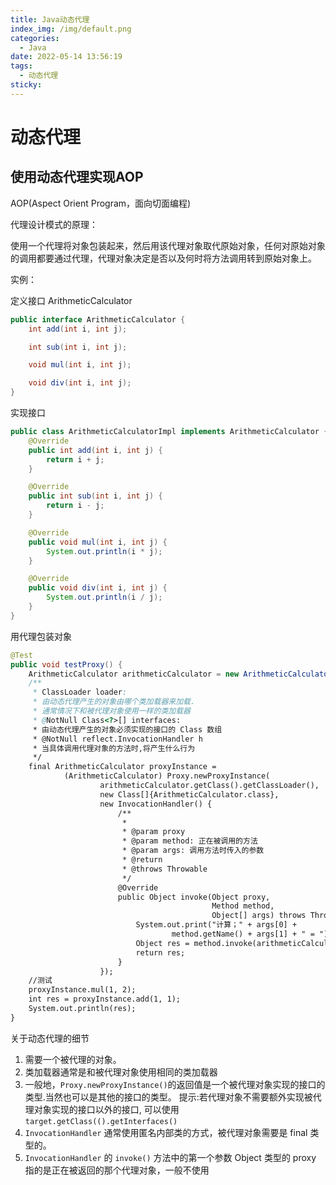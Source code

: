```yaml
---
title: Java动态代理
index_img: /img/default.png
categories: 
  - Java
date: 2022-05-14 13:56:19
tags: 
  - 动态代理
sticky: 
---
```


# 动态代理
## 使用动态代理实现AOP
AOP(Aspect Orient Program，面向切面编程)

代理设计模式的原理：

使用一个代理将对象包装起来，然后用该代理对象取代原始对象，任何对原始对象的调用都要通过代理，代理对象决定是否以及何时将方法调用转到原始对象上。

实例：

定义接口 ArithmeticCalculator
```java
public interface ArithmeticCalculator {
    int add(int i, int j);

    int sub(int i, int j);

    void mul(int i, int j);

    void div(int i, int j);
}
```
实现接口
```java
public class ArithmeticCalculatorImpl implements ArithmeticCalculator {
    @Override
    public int add(int i, int j) {
        return i + j;
    }

    @Override
    public int sub(int i, int j) {
        return i - j;
    }

    @Override
    public void mul(int i, int j) {
        System.out.println(i * j);
    }

    @Override
    public void div(int i, int j) {
        System.out.println(i / j);
    }
}
```
用代理包装对象
```java
@Test
public void testProxy() {
    ArithmeticCalculator arithmeticCalculator = new ArithmeticCalculatorImpl();
    /**
     * ClassLoader loader:
     * 由动态代理产生的对象由哪个类加载器来加载.
     * 通常情况下和被代理对象使用一样的类加载器
     * @NotNull Class<?>[] interfaces:
     * 由动态代理产生的对象必须实现的接口的 Class 数组
     * @NotNull reflect.InvocationHandler h
     * 当具体调用代理对象的方法时,将产生什么行为
     */
    final ArithmeticCalculator proxyInstance =
            (ArithmeticCalculator) Proxy.newProxyInstance(
                    arithmeticCalculator.getClass().getClassLoader(),
                    new Class[]{ArithmeticCalculator.class},
                    new InvocationHandler() {
                        /**
                         *
                         * @param proxy
                         * @param method: 正在被调用的方法
                         * @param args: 调用方法时传入的参数
                         * @return
                         * @throws Throwable
                         */
                        @Override
                        public Object invoke(Object proxy, 
                                             Method method, 
                                             Object[] args) throws Throwable {
                            System.out.print("计算；" + args[0] + 
                                    method.getName() + args[1] + " = ");
                            Object res = method.invoke(arithmeticCalculator, args);
                            return res;
                        }
                    });
    //测试
    proxyInstance.mul(1, 2);
    int res = proxyInstance.add(1, 1);
    System.out.println(res);
}
```
 关于动态代理的细节
 1. 需要一个被代理的对象。
 2. 类加载器通常是和被代理对象使用相同的类加载器
 3. 一般地，`Proxy.newProxyInstance()`的返回值是一个被代理对象实现的接口的类型.当然也可以是其他的接口的类型。
 提示:若代理对象不需要额外实现被代理对象实现的接口以外的接口,
 可以使用`target.getClass(().getInterfaces()`
 4. `InvocationHandler` 通常使用匿名内部类的方式，被代理对象需要是 final 类型的。
 5. `InvocationHandler` 的 `invoke()` 方法中的第一个参数 Object 类型的 proxy
 指的是正在被返回的那个代理对象，一般不使用